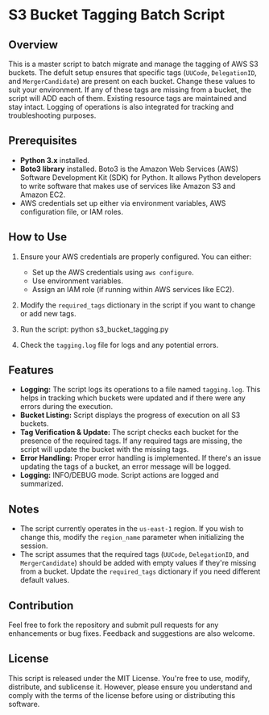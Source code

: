 # S3 Bucket Tagging Batch Script

## Overview
This is a master script to batch migrate and manage the tagging of AWS S3 buckets. The defult setup ensures that specific tags (`UUCode`, `DelegationID`, and `MergerCandidate`) are present on each bucket.  Change these values to suit your environment.  If any of these tags are missing from a bucket, the script will ADD each of them. Existing resource tags are maintained and stay intact.  Logging of operations is also integrated for tracking and troubleshooting purposes.

## Prerequisites
- **Python 3.x** installed.  
- **Boto3 library** installed. Boto3 is the Amazon Web Services (AWS) Software Development Kit (SDK) for Python. It allows Python developers to write software that makes use of services like Amazon S3 and Amazon EC2.
- AWS credentials set up either via environment variables, AWS configuration file, or IAM roles.

## How to Use

1. Ensure your AWS credentials are properly configured. You can either:
   - Set up the AWS credentials using `aws configure`.
   - Use environment variables.
   - Assign an IAM role (if running within AWS services like EC2).

2. Modify the `required_tags` dictionary in the script if you want to change or add new tags.

3. Run the script: python s3_bucket_tagging.py

4. Check the `tagging.log` file for logs and any potential errors.

## Features
- **Logging:** The script logs its operations to a file named `tagging.log`. This helps in tracking which buckets were updated and if there were any errors during the execution.
- **Bucket Listing:** Script displays the progress of execution on all S3 buckets.
- **Tag Verification & Update:** The script checks each bucket for the presence of the required tags. If any required tags are missing, the script will update the bucket with the missing tags.
- **Error Handling:** Proper error handling is implemented. If there's an issue updating the tags of a bucket, an error message will be logged.
- **Logging:** INFO/DEBUG mode.  Script actions are logged and summarized.
## Notes
- The script currently operates in the `us-east-1` region. If you wish to change this, modify the `region_name` parameter when initializing the session.
- The script assumes that the required tags (`UUCode`, `DelegationID`, and `MergerCandidate`) should be added with empty values if they're missing from a bucket. Update the `required_tags` dictionary if you need different default values.

## Contribution
Feel free to fork the repository and submit pull requests for any enhancements or bug fixes. Feedback and suggestions are also welcome.

## License
This script is released under the MIT License. You're free to use, modify, distribute, and sublicense it. However, please ensure you understand and comply with the terms of the license before using or distributing this software.



